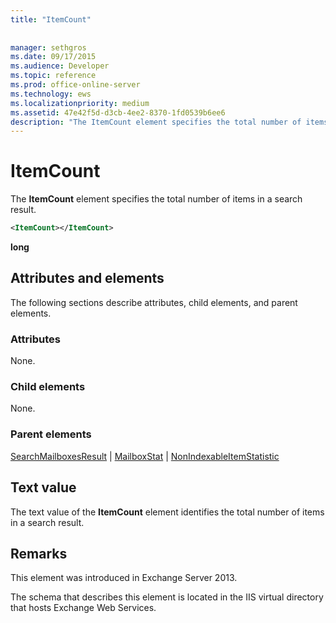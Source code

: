 ```yaml
---
title: "ItemCount"
 
 
manager: sethgros
ms.date: 09/17/2015
ms.audience: Developer
ms.topic: reference
ms.prod: office-online-server
ms.technology: ews
ms.localizationpriority: medium
ms.assetid: 47e42f5d-d3cb-4ee2-8370-1fd0539b6ee6
description: "The ItemCount element specifies the total number of items in a search result."
---
```


# ItemCount

The **ItemCount** element specifies the total number of items in a search result. 
  
```XML
<ItemCount></ItemCount>
```

 **long**
## Attributes and elements

The following sections describe attributes, child elements, and parent elements.
  
### Attributes

None.
  
### Child elements

None.
  
### Parent elements

[SearchMailboxesResult](searchmailboxesresult.md) | [MailboxStat](mailboxstat.md) | [NonIndexableItemStatistic](nonindexableitemstatistic.md)
  
## Text value

The text value of the **ItemCount** element identifies the total number of items in a search result. 
  
## Remarks

This element was introduced in Exchange Server 2013.
  
The schema that describes this element is located in the IIS virtual directory that hosts Exchange Web Services.
  

